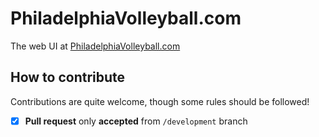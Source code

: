 # PhiladelphiaVolleyball.com
The web UI at [PhiladelphiaVolleyball.com](http://PhiladelphiaVolleyball.com)

## How to contribute

Contributions are quite welcome, though some rules should be followed!

- [x] **Pull request** only **accepted** from `/development` branch
